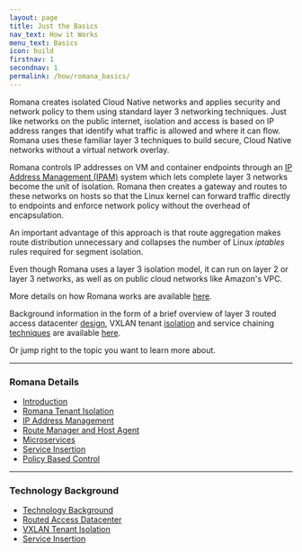 ```yaml
---
layout: page
title: Just the Basics
nav_text: How it Works
menu_text: Basics
icon: build
firstnav: 1
secondnav: 1
permalink: /how/romana_basics/
---
```


Romana creates isolated Cloud Native networks and applies security and network policy to them using standard layer 3 networking techniques. Just like networks on the public internet, isolation and access is based on IP address ranges that identify what traffic is allowed and where it can flow. Romana uses these familiar layer 3 techniques to build secure, Cloud Native networks without a virtual network overlay.

Romana controls IP addresses on VM and container endpoints through an [IP Address Management (IPAM)](how/romana_details/#ip-address-management) system which lets complete layer 3 networks become the unit of isolation. Romana then creates a gateway and routes to these networks on hosts so that the Linux kernel can forward traffic directly to endpoints and enforce network policy without the overhead of encapsulation.

An important advantage of this approach is that route aggregation makes route distribution unnecessary and collapses the number of Linux *iptables* rules required for segment isolation.

Even though Romana uses a layer 3 isolation model, it can run on layer 2 or layer 3 networks, as well as on public cloud networks like Amazon's VPC.

More details on how Romana works are available [here](/how/romana_details/). 

Background information in the form of a brief overview of layer 3 routed access datacenter [design](/how/background/#routed-access-datacenter),  VXLAN tenant [isolation](/how/background/#vxlan-tenant-isolation) and service chaining [techniques](/how/background/#service-insertion) 
are available [here](/how/background/).

Or jump right to the topic you want to learn more about.

---

### Romana Details  

- [Introduction](/how/romana_details/#introduction)
- [Romana Tenant Isolation](/how/romana_details/#romana-tenant-isolation)
- [IP Address Management](/how/romana_details/#ip-address-management)
- [Route Manager and Host Agent](/how/romana_details/#route-manager-and-host-agent) 
- [Microservices](/how/romana_details/#microservices) 
- [Service Insertion](/how/romana_details/#service-insertion) 
- [Policy Based Control](/how/romana_details/#policy-based-control)  


---

### Technology Background 

- [Technology Background](/how/background/)
- [Routed Access Datacenter](/how/background/#routed-access-datacenter)
- [VXLAN Tenant Isolation](/how/background/#vxlan-tenant-isolation)
- [Service Insertion](/how/background/#service-insertion) 

